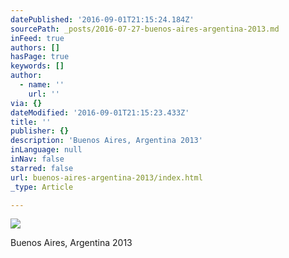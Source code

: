 ```yaml
---
datePublished: '2016-09-01T21:15:24.184Z'
sourcePath: _posts/2016-07-27-buenos-aires-argentina-2013.md
inFeed: true
authors: []
hasPage: true
keywords: []
author:
  - name: ''
    url: ''
via: {}
dateModified: '2016-09-01T21:15:23.433Z'
title: ''
publisher: {}
description: 'Buenos Aires, Argentina 2013'
inLanguage: null
inNav: false
starred: false
url: buenos-aires-argentina-2013/index.html
_type: Article

---
```

![](https://imgflo.herokuapp.com/graph/vahj1ThiexotieMo/8145ba049c22205cb797ff76f1450af9/croprotate.jpg?cropheight=2830&cropwidth=4256&degrees=0&input=https%3A%2F%2Fthe-grid-user-content.s3-us-west-2.amazonaws.com%2F92d0bfa6-fb69-4382-8707-eca442f493d4.jpg&x=0&y=0)

Buenos Aires, Argentina 2013